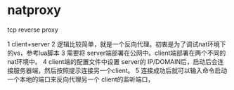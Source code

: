 # natproxy
tcp reverse proxy

1 client+server
2 逻辑比较简单，就是一个反向代理。初衷是为了调试nat环境下的vs，参考lua脚本
3 需要将 server端部署在公网中。client端部署在两个不同的 nat环境中。
4 client端的配置文件中设置 server的 IP/DOMAIN后，启动后会连接服务器端，然后按照提示连接另一个client。
5 连接成功后就可以输入命令启动一个本地的端口来反向代理另一个 client的监听端口，
